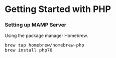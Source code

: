 <h1>Getting Started with PHP</h1>

<h3>Setting up MAMP Server</h3>

<p>
Using the package manager Homebrew.
</p>

<pre>
brew tap homebrew/homebrew-php
brew install php70
</pre>

<p>
</p>

<html>
  <body>
    <php code goes here>
  </body>
</html>
